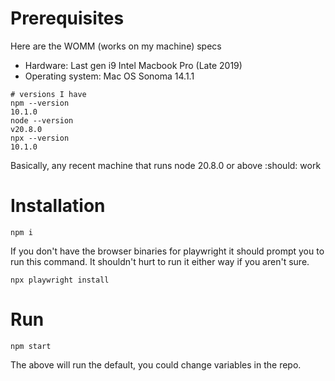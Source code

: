 # Prerequisites

Here are the WOMM (works on my machine) specs

- Hardware: Last gen i9 Intel Macbook Pro (Late 2019)
- Operating system: Mac OS Sonoma 14.1.1

```console
# versions I have
npm --version
10.1.0
node --version
v20.8.0
npx --version
10.1.0
```

Basically, any recent machine that runs node 20.8.0 or above :should: work

# Installation

```console
npm i
```

If you don't have the browser binaries for playwright it should prompt you to run this command. It shouldn't hurt to run it either way if you aren't sure.

```console
npx playwright install
```

# Run

```console
npm start
```

The above will run the default, you could change variables in the repo.
